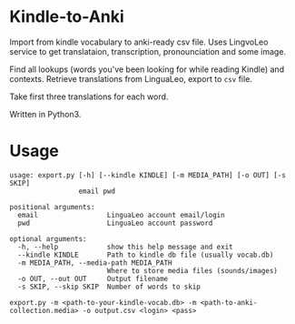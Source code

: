 # Kindle-to-Anki

Import from kindle vocabulary to anki-ready csv file. Uses LingvoLeo service to
get translataion, transcription, pronounciation and some image.

Find all lookups (words you've been looking for while reading Kindle) and contexts. Retrieve translations from LinguaLeo, export to `csv` file.

Take first three translations for each word.

Written in Python3.

# Usage

```
usage: export.py [-h] [--kindle KINDLE] [-m MEDIA_PATH] [-o OUT] [-s SKIP]
                 email pwd

positional arguments:
  email                 LinguaLeo account email/login
  pwd                   LinguaLeo account password

optional arguments:
  -h, --help            show this help message and exit
  --kindle KINDLE       Path to kindle db file (usually vocab.db)
  -m MEDIA_PATH, --media-path MEDIA_PATH
                        Where to store media files (sounds/images)
  -o OUT, --out OUT     Output filename
  -s SKIP, --skip SKIP  Number of words to skip
```

    export.py -m <path-to-your-kindle-vocab.db> -m <path-to-anki-collection.media> -o output.csv <login> <pass>